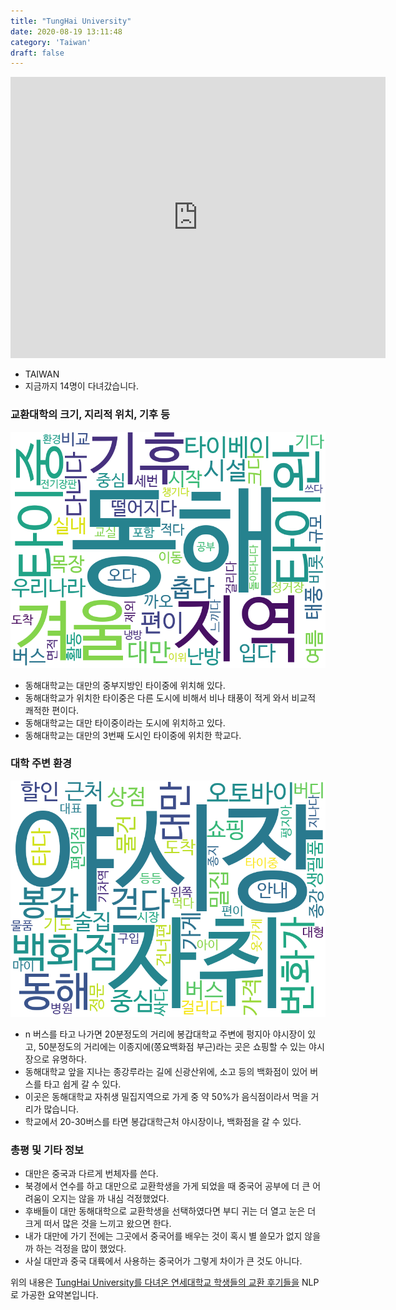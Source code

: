 ```yaml
---
title: "TungHai University"
date: 2020-08-19 13:11:48
category: 'Taiwan'
draft: false
---
```


<iframe
width="600"
height="450"
frameborder="0" style="border:0"
src="https://www.google.com/maps/embed/v1/place?key=AIzaSyC9e1AME-pVmWC4hBpFdu5S4dKzyepa3HQ&q=TungHai+University&center=24.1804426,120.5985321&zoom=14" allowfullscreen>
</iframe>

* TAIWAN
* 지금까지 14명이 다녀갔습니다. 

### 교환대학의 크기, 지리적 위치, 기후 등

![gen_info-WordCloud](../univ_wordclouds_okt/gen_info/TW000006_gen_info_okt.png)

* 동해대학교는 대만의 중부지방인 타이중에 위치해 있다.
* 동해대학교가 위치한 타이중은 다른 도시에 비해서 비나 태풍이 적게 와서 비교적 쾌적한 편이다.
* 동해대학교는 대만 타이중이라는 도시에 위치하고 있다.
* 동해대학교는 대만의 3번째 도시인 타이중에 위치한 학교다.


### 대학 주변 환경

![env_info-WordCloud](../univ_wordclouds_okt/env_info/TW000006_env_info_okt.png)

* n 버스를 타고 나가면 20분정도의 거리에 봉갑대학교 주변에 펑지아 야시장이 있고, 50분정도의 거리에는 이종지에(쫑요백화점 부근)라는 곳은 쇼핑할 수 있는 야시장으로 유명하다.
* 동해대학교 앞을 지나는 종강루라는 길에 신광산위에, 소고 등의 백화점이 있어 버스를 타고 쉽게 갈 수 있다.
* 이곳은 동해대학교 자취생 밀집지역으로 가게 중 약 50%가 음식점이라서 먹을 거리가 많습니다.
* 학교에서 20-30버스를 타면 봉갑대학근처 야시장이나, 백화점을 갈 수 있다.


### 총평 및 기타 정보 
* 대만은 중국과 다르게 번체자를 쓴다.
* 북경에서 연수를 하고 대만으로 교환학생을 가게 되었을 때 중국어 공부에 더 큰 어려움이 오지는 않을 까 내심 걱정했었다.
* 후배들이 대만 동해대학으로 교환학생을 선택하였다면 부디 귀는 더 열고 눈은 더 크게 떠서 많은 것을 느끼고 왔으면 한다.
* 내가 대만에 가기 전에는 그곳에서 중국어를 배우는 것이 혹시 별 쓸모가 없지 않을까 하는 걱정을 많이 했었다.
* 사실 대만과 중국 대륙에서 사용하는 중국어가 그렇게 차이가 큰 것도 아니다.


위의 내용은 [TungHai University를 다녀온 연세대학교 학생들의 교환 후기들을](http://oia.yonsei.ac.kr/partner/expReport.asp?ucode=TW000006&bgbn=A) NLP로 가공한 요약본입니다. 
